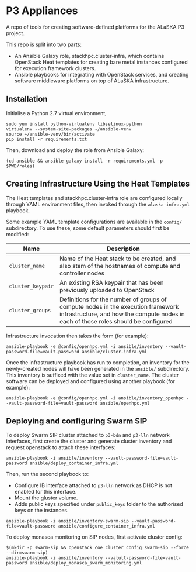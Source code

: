 P3 Appliances
=============

A repo of tools for creating software-defined platforms for the ALaSKA P3 project.

This repo is split into two parts: 

- An Ansible Galaxy role, stackhpc.cluster-infra, which contains
  OpenStack Heat templates for creating bare metal instances configured
  for execution framework clusters.
- Ansible playbooks for integrating with OpenStack services, and creating 
  software middleware platforms on top of ALaSKA infrastructure.

Installation
------------

Initialise a Python 2.7 virtual environment,

```
sudo yum install python-virtualenv libselinux-python
virtualenv --system-site-packages ~/ansible-venv
source ~/ansible-venv/bin/activate
pip install -r requirements.txt
```

Then, download and deploy the role from Ansible Galaxy:

```
(cd ansible && ansible-galaxy install -r requirements.yml -p $PWD/roles)
```

Creating Infrastructure Using the Heat Templates
------------------------------------------------

The Heat templates and stackhpc.cluster-infra role are configured locally
through YAML environment files, then invoked through the
`alaska-infra.yml` playbook.

Some example YAML template configurations are available in the `config/`
subdirectory.  To use these, some default parameters should first be
modified:

| Name | Description |
|------|-------------|
| `cluster_name`    | Name of the Heat stack to be created, and also stem of the hostnames of compute and controller nodes |
| `cluster_keypair` | An existing RSA keypair that has been previously uploaded to OpenStack |
| `cluster_groups`  | Definitions for the number of groups of compute nodes in the execution framework infrastructure, and how the compute nodes in each of those roles should be configured |

Infrastructure invocation then takes the form (for example): 

`ansible-playbook -e @config/openhpc.yml -i ansible/inventory --vault-password-file=vault-password ansible/cluster-infra.yml`

Once the infrastructure playbook has run to completion, an inventory
for the newly-created nodes will have been generated in the `ansible/`
subdirectory.  This inventory is suffixed with the value set in
`cluster_name`.  The cluster software can be deployed and configured
using another playbook (for example):

`ansible-playbook -e @config/openhpc.yml -i ansible/inventory_openhpc --vault-password-file=vault-password ansible/openhpc.yml`

Deploying and configuring Swarm SIP
-----------------------------------

To deploy Swarm SIP cluster attached to `p3-bdn` and `p3-lln` network
interfaces, first create the cluster and generate cluster inventory and request
openstack to attach these interfaces:

```
ansible-playbook -i ansible/inventory --vault-password-file=vault-password ansible/deploy_container_infra.yml 
```

Then, run the second playbook to:
- Configure IB interface attached to `p3-lln` network as DHCP is not enabled
  for this interface.
- Mount the gluster volume.
- Adds public keys specified under `public_keys` folder to the authorised keys
  on the instances.

```
ansible-playbook -i ansible/inventory-swarm-sip --vault-password-file=vault-password ansible/configure_container_infra.yml 
```

To deploy monasca monitoring on SIP nodes, first activate cluster config:

```
$(mkdir -p swarm-sip && openstack coe cluster config swarm-sip --force --dir=swarm-sip)
ansible-playbook -i ansible/inventory --valult-password-file=vault-password ansible/deploy_monasca_swarm_monitoring.yml
```

